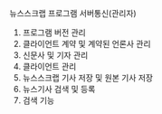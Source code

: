 뉴스스크랩 프로그램 서버통신(관리자)
1. 프로그램 버전 관리
2. 클라이언트 계약 및 계약된 언론사 관리
3. 신문사 및 기자 관리
4. 클라이언트 관리
5. 뉴스스크랩 기사 저장 및 원본 기사 저장
6. 뉴스기사 검색 및 등록
7. 검색 기능
